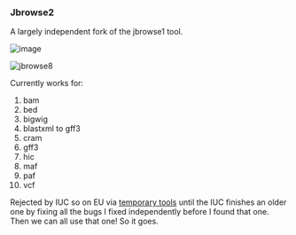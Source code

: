 ### Jbrowse2

A largely independent fork of the jbrowse1 tool. 

![image](https://github.com/fubar2/temporary-tools/assets/6016266/11af8cb0-8be9-499a-8fb7-81ca86b42b63)

![jbrowse8](https://github.com/fubar2/temporary-tools/assets/6016266/14e38190-f3c6-452d-9ad8-e4cd602b656e)

Currently works for:

 1. bam
 2. bed
 3. bigwig
 4. blastxml to gff3
 5. cram
 6. gff3
 7. hic
 8. maf
 9. paf
 10. vcf



Rejected by IUC so on EU via [temporary tools](https://github.com/usegalaxy-eu/temporary-tools) until the IUC finishes an older one by fixing all the bugs I fixed independently before I found that one. 
Then we can all use that one!
So it goes.





